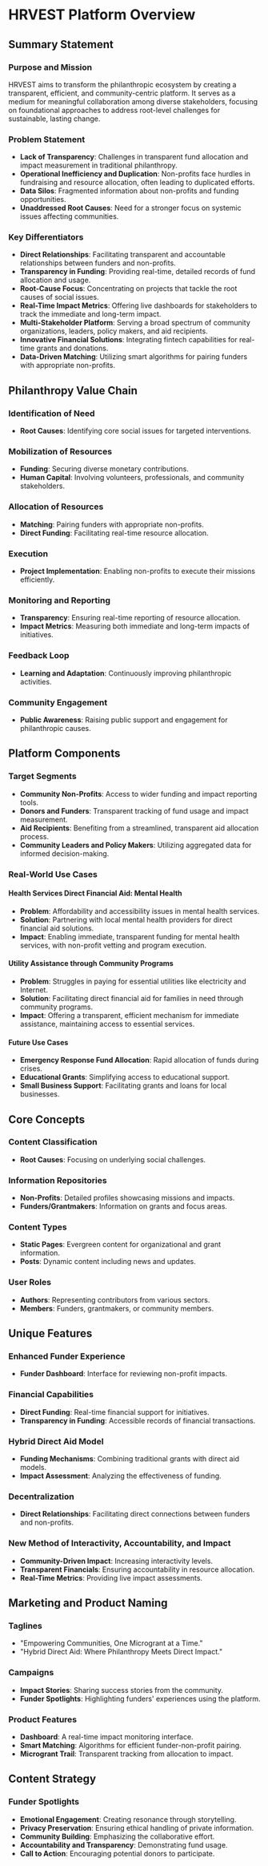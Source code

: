 # HRVEST Platform Overview

## Summary Statement

### Purpose and Mission
HRVEST aims to transform the philanthropic ecosystem by creating a transparent, efficient, and community-centric platform. It serves as a medium for meaningful collaboration among diverse stakeholders, focusing on foundational approaches to address root-level challenges for sustainable, lasting change.

### Problem Statement
- **Lack of Transparency**: Challenges in transparent fund allocation and impact measurement in traditional philanthropy.
- **Operational Inefficiency and Duplication**: Non-profits face hurdles in fundraising and resource allocation, often leading to duplicated efforts.
- **Data Silos**: Fragmented information about non-profits and funding opportunities.
- **Unaddressed Root Causes**: Need for a stronger focus on systemic issues affecting communities.

### Key Differentiators
- **Direct Relationships**: Facilitating transparent and accountable relationships between funders and non-profits.
- **Transparency in Funding**: Providing real-time, detailed records of fund allocation and usage.
- **Root-Cause Focus**: Concentrating on projects that tackle the root causes of social issues.
- **Real-Time Impact Metrics**: Offering live dashboards for stakeholders to track the immediate and long-term impact.
- **Multi-Stakeholder Platform**: Serving a broad spectrum of community organizations, leaders, policy makers, and aid recipients.
- **Innovative Financial Solutions**: Integrating fintech capabilities for real-time grants and donations.
- **Data-Driven Matching**: Utilizing smart algorithms for pairing funders with appropriate non-profits.

## Philanthropy Value Chain

### Identification of Need
- **Root Causes**: Identifying core social issues for targeted interventions.

### Mobilization of Resources
- **Funding**: Securing diverse monetary contributions.
- **Human Capital**: Involving volunteers, professionals, and community stakeholders.

### Allocation of Resources
- **Matching**: Pairing funders with appropriate non-profits.
- **Direct Funding**: Facilitating real-time resource allocation.

### Execution
- **Project Implementation**: Enabling non-profits to execute their missions efficiently.

### Monitoring and Reporting
- **Transparency**: Ensuring real-time reporting of resource allocation.
- **Impact Metrics**: Measuring both immediate and long-term impacts of initiatives.

### Feedback Loop
- **Learning and Adaptation**: Continuously improving philanthropic activities.

### Community Engagement
- **Public Awareness**: Raising public support and engagement for philanthropic causes.

## Platform Components

### Target Segments
- **Community Non-Profits**: Access to wider funding and impact reporting tools.
- **Donors and Funders**: Transparent tracking of fund usage and impact measurement.
- **Aid Recipients**: Benefiting from a streamlined, transparent aid allocation process.
- **Community Leaders and Policy Makers**: Utilizing aggregated data for informed decision-making.

### Real-World Use Cases

#### Health Services Direct Financial Aid: Mental Health
- **Problem**: Affordability and accessibility issues in mental health services.
- **Solution**: Partnering with local mental health providers for direct financial aid solutions.
- **Impact**: Enabling immediate, transparent funding for mental health services, with non-profit vetting and program execution.

#### Utility Assistance through Community Programs
- **Problem**: Struggles in paying for essential utilities like electricity and Internet.
- **Solution**: Facilitating direct financial aid for families in need through community programs.
- **Impact**: Offering a transparent, efficient mechanism for immediate assistance, maintaining access to essential services.

#### Future Use Cases
- **Emergency Response Fund Allocation**: Rapid allocation of funds during crises.
- **Educational Grants**: Simplifying access to educational support.
- **Small Business Support**: Facilitating grants and loans for local businesses.

## Core Concepts

### Content Classification
- **Root Causes**: Focusing on underlying social challenges.

### Information Repositories
- **Non-Profits**: Detailed profiles showcasing missions and impacts.
- **Funders/Grantmakers**: Information on grants and focus areas.

### Content Types
- **Static Pages**: Evergreen content for organizational and grant information.
- **Posts**: Dynamic content including news and updates.

### User Roles
- **Authors**: Representing contributors from various sectors.
- **Members**: Funders, grantmakers, or community members.

## Unique Features

### Enhanced Funder Experience
- **Funder Dashboard**: Interface for reviewing non-profit impacts.

### Financial Capabilities
- **Direct Funding**: Real-time financial support for initiatives.
- **Transparency in Funding**: Accessible records of financial transactions.

### Hybrid Direct Aid Model
- **Funding Mechanisms**: Combining traditional grants with direct aid models.
- **Impact Assessment**: Analyzing the effectiveness of funding.

### Decentralization
- **Direct Relationships**: Facilitating direct connections between funders and non-profits.

### New Method of Interactivity, Accountability, and Impact
- **Community-Driven Impact**: Increasing interactivity levels.
- **Transparent Financials**: Ensuring accountability in resource allocation.
- **Real-Time Metrics**: Providing live impact assessments.

## Marketing and Product Naming

### Taglines
- "Empowering Communities, One Microgrant at a Time."
- "Hybrid Direct Aid: Where Philanthropy Meets Direct Impact."

### Campaigns
- **Impact Stories**: Sharing success stories from the community.
- **Funder Spotlights**: Highlighting funders' experiences using the platform.

### Product Features
- **Dashboard**: A real-time impact monitoring interface.
- **Smart Matching**: Algorithms for efficient funder-non-profit pairing.
- **Microgrant Trail**: Transparent tracking from allocation to impact.

## Content Strategy

### Funder Spotlights
- **Emotional Engagement**: Creating resonance through storytelling.
- **Privacy Preservation**: Ensuring ethical handling of private information.
- **Community Building**: Emphasizing the collaborative effort.
- **Accountability and Transparency**: Demonstrating fund usage.
- **Call to Action**: Encouraging potential donors to participate.
